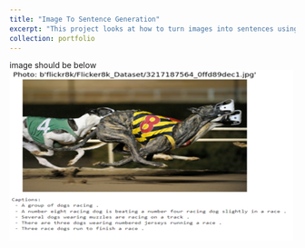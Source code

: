 ```yaml
---
title: "Image To Sentence Generation"
excerpt: "This project looks at how to turn images into sentences using attention mechanisms. We want to see how our model looks at images, picks out important parts, and makes captions that make sense. We're focusing on how visual things and words work together to understand how image captions are made. <br/><img src='/files/imagetosentenceportfolioimage.PNG'>"
collection: portfolio
---
```


image should be below
<br/><img src='/files/imagetosentenceportfolioimageresized.png'>
